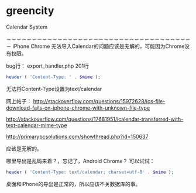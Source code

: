 # greencity
Calendar System

－－－－－－－－－－－－－－－－－－－－－－－－－－－－－－－－－－－－－
iPhone Chrome 无法导入Calendar的问题应该是无解的，可能因为Chrome没有权限。

bug行：
export_handler.php 201行   
```php 
header ( 'Content-Type: ' . $mime );
```
无法将Content-Type设置为text/calendar

网上帖子：
http://stackoverflow.com/questions/15972628/ics-file-download-fails-on-iphone-chrome-with-unknown-file-type

http://stackoverflow.com/questions/17681951/icalendar-transferred-with-text-calendar-mime-type

http://primarypcsolutions.com/showthread.php?id=150637

应该是无解的。

哪里导出是乱码来着？，忘记了，Android Chrome？
可以试试：
```php 
header ( 'Content-Type: text/calendar; charset=utf-8' . $mime );
```
桌面和iPhone的导出是正常的，所以应该不关数据库的事。